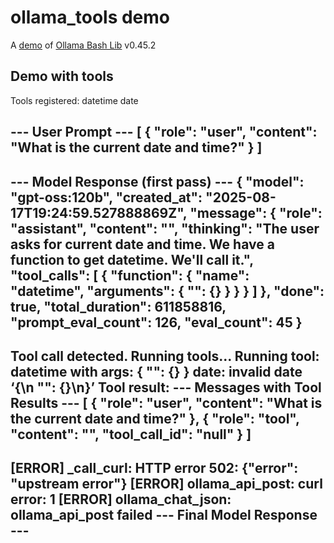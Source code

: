 # ollama_tools demo

A [demo](../README.md#demos) of [Ollama Bash Lib](https://github.com/attogram/ollama-bash-lib) v0.45.2
## Demo with tools

Tools registered:
datetime	date

--- User Prompt ---
[
  {
    "role": "user",
    "content": "What is the current date and time?"
  }
]
-------------------
--- Model Response (first pass) ---
{
  "model": "gpt-oss:120b",
  "created_at": "2025-08-17T19:24:59.527888869Z",
  "message": {
    "role": "assistant",
    "content": "",
    "thinking": "The user asks for current date and time. We have a function to get datetime. We'll call it.",
    "tool_calls": [
      {
        "function": {
          "name": "datetime",
          "arguments": {
            "": {}
          }
        }
      }
    ]
  },
  "done": true,
  "total_duration": 611858816,
  "prompt_eval_count": 126,
  "eval_count": 45
}
-----------------------------------
Tool call detected. Running tools...
Running tool: datetime with args: {
  "": {}
}
date: invalid date ‘{\n  "": {}\n}’
Tool result: 
--- Messages with Tool Results ---
[
  {
    "role": "user",
    "content": "What is the current date and time?"
  },
  {
    "role": "tool",
    "content": "",
    "tool_call_id": "null"
  }
]
----------------------------------
[ERROR] _call_curl: HTTP error 502: {"error": "upstream error"}
[ERROR] ollama_api_post: curl error: 1
[ERROR] ollama_chat_json: ollama_api_post failed
--- Final Model Response ---
----------------------------
